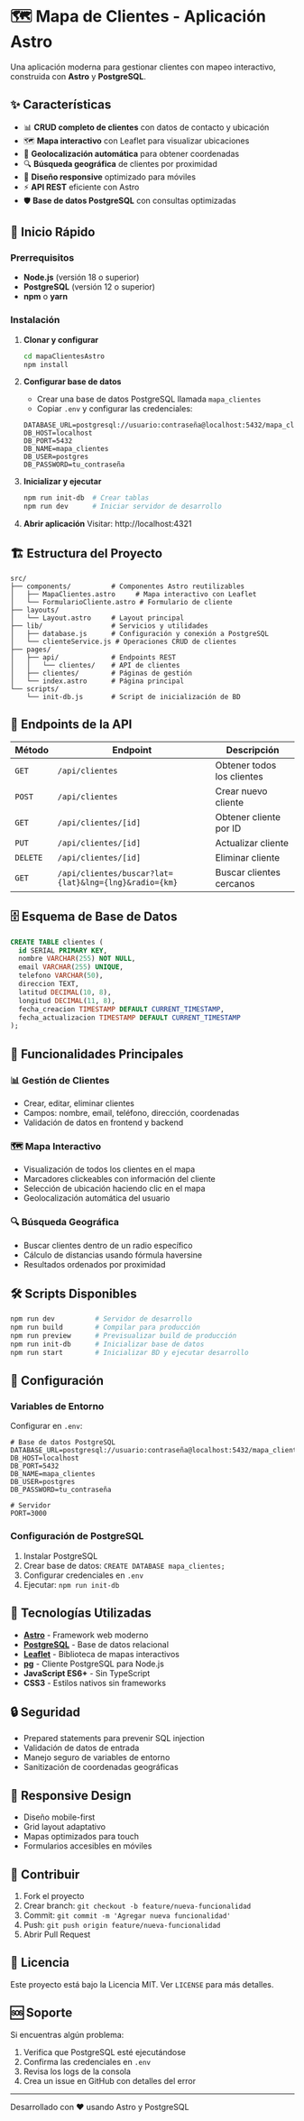 # 🗺️ Mapa de Clientes - Aplicación Astro

Una aplicación moderna para gestionar clientes con mapeo interactivo, construida con **Astro** y **PostgreSQL**.

## ✨ Características

- 📊 **CRUD completo de clientes** con datos de contacto y ubicación
- 🗺️ **Mapa interactivo** con Leaflet para visualizar ubicaciones
- 📍 **Geolocalización automática** para obtener coordenadas
- 🔍 **Búsqueda geográfica** de clientes por proximidad
- 📱 **Diseño responsive** optimizado para móviles
- ⚡ **API REST** eficiente con Astro
- 🛡️ **Base de datos PostgreSQL** con consultas optimizadas

## 🚀 Inicio Rápido

### Prerrequisitos

- **Node.js** (versión 18 o superior)
- **PostgreSQL** (versión 12 o superior)
- **npm** o **yarn**

### Instalación

1. **Clonar y configurar**
   ```bash
   cd mapaClientesAstro
   npm install
   ```

2. **Configurar base de datos**
   - Crear una base de datos PostgreSQL llamada `mapa_clientes`
   - Copiar `.env` y configurar las credenciales:
   ```env
   DATABASE_URL=postgresql://usuario:contraseña@localhost:5432/mapa_clientes
   DB_HOST=localhost
   DB_PORT=5432
   DB_NAME=mapa_clientes
   DB_USER=postgres
   DB_PASSWORD=tu_contraseña
   ```

3. **Inicializar y ejecutar**
   ```bash
   npm run init-db  # Crear tablas
   npm run dev      # Iniciar servidor de desarrollo
   ```

4. **Abrir aplicación**
   Visitar: http://localhost:4321

## 🏗️ Estructura del Proyecto

```
src/
├── components/          # Componentes Astro reutilizables
│   ├── MapaClientes.astro     # Mapa interactivo con Leaflet
│   └── FormularioCliente.astro # Formulario de cliente
├── layouts/
│   └── Layout.astro     # Layout principal
├── lib/                 # Servicios y utilidades
│   ├── database.js      # Configuración y conexión a PostgreSQL
│   └── clienteService.js # Operaciones CRUD de clientes
├── pages/
│   ├── api/             # Endpoints REST
│   │   └── clientes/    # API de clientes
│   ├── clientes/        # Páginas de gestión
│   └── index.astro      # Página principal
└── scripts/
    └── init-db.js       # Script de inicialización de BD
```

## 🔌 Endpoints de la API

| Método | Endpoint | Descripción |
|--------|----------|-------------|
| `GET` | `/api/clientes` | Obtener todos los clientes |
| `POST` | `/api/clientes` | Crear nuevo cliente |
| `GET` | `/api/clientes/[id]` | Obtener cliente por ID |
| `PUT` | `/api/clientes/[id]` | Actualizar cliente |
| `DELETE` | `/api/clientes/[id]` | Eliminar cliente |
| `GET` | `/api/clientes/buscar?lat={lat}&lng={lng}&radio={km}` | Buscar clientes cercanos |

## 🗄️ Esquema de Base de Datos

```sql
CREATE TABLE clientes (
  id SERIAL PRIMARY KEY,
  nombre VARCHAR(255) NOT NULL,
  email VARCHAR(255) UNIQUE,
  telefono VARCHAR(50),
  direccion TEXT,
  latitud DECIMAL(10, 8),
  longitud DECIMAL(11, 8),
  fecha_creacion TIMESTAMP DEFAULT CURRENT_TIMESTAMP,
  fecha_actualizacion TIMESTAMP DEFAULT CURRENT_TIMESTAMP
);
```

## 🎯 Funcionalidades Principales

### 📊 Gestión de Clientes
- Crear, editar, eliminar clientes
- Campos: nombre, email, teléfono, dirección, coordenadas
- Validación de datos en frontend y backend

### 🗺️ Mapa Interactivo
- Visualización de todos los clientes en el mapa
- Marcadores clickeables con información del cliente
- Selección de ubicación haciendo clic en el mapa
- Geolocalización automática del usuario

### 🔍 Búsqueda Geográfica
- Buscar clientes dentro de un radio específico
- Cálculo de distancias usando fórmula haversine
- Resultados ordenados por proximidad

## 🛠️ Scripts Disponibles

```bash
npm run dev          # Servidor de desarrollo
npm run build        # Compilar para producción
npm run preview      # Previsualizar build de producción
npm run init-db      # Inicializar base de datos
npm run start        # Inicializar BD y ejecutar desarrollo
```

## 🔧 Configuración

### Variables de Entorno
Configurar en `.env`:

```env
# Base de datos PostgreSQL
DATABASE_URL=postgresql://usuario:contraseña@localhost:5432/mapa_clientes
DB_HOST=localhost
DB_PORT=5432
DB_NAME=mapa_clientes
DB_USER=postgres
DB_PASSWORD=tu_contraseña

# Servidor
PORT=3000
```

### Configuración de PostgreSQL
1. Instalar PostgreSQL
2. Crear base de datos: `CREATE DATABASE mapa_clientes;`
3. Configurar credenciales en `.env`
4. Ejecutar: `npm run init-db`

## 🎨 Tecnologías Utilizadas

- **[Astro](https://astro.build/)** - Framework web moderno
- **[PostgreSQL](https://postgresql.org/)** - Base de datos relacional
- **[Leaflet](https://leafletjs.com/)** - Biblioteca de mapas interactivos
- **[pg](https://node-postgres.com/)** - Cliente PostgreSQL para Node.js
- **JavaScript ES6+** - Sin TypeScript
- **CSS3** - Estilos nativos sin frameworks

## 🔒 Seguridad

- Prepared statements para prevenir SQL injection
- Validación de datos de entrada
- Manejo seguro de variables de entorno
- Sanitización de coordenadas geográficas

## 📱 Responsive Design

- Diseño mobile-first
- Grid layout adaptativo
- Mapas optimizados para touch
- Formularios accesibles en móviles

## 🤝 Contribuir

1. Fork el proyecto
2. Crear branch: `git checkout -b feature/nueva-funcionalidad`
3. Commit: `git commit -m 'Agregar nueva funcionalidad'`
4. Push: `git push origin feature/nueva-funcionalidad`
5. Abrir Pull Request

## 📄 Licencia

Este proyecto está bajo la Licencia MIT. Ver `LICENSE` para más detalles.

## 🆘 Soporte

Si encuentras algún problema:

1. Verifica que PostgreSQL esté ejecutándose
2. Confirma las credenciales en `.env`
3. Revisa los logs de la consola
4. Crea un issue en GitHub con detalles del error

---

Desarrollado con ❤️ usando Astro y PostgreSQL
